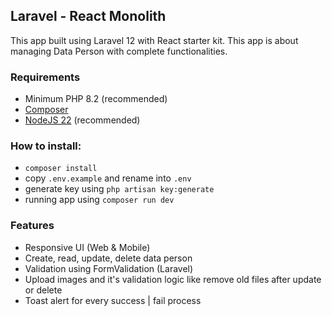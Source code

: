 <h2>Laravel - React Monolith</h2>

This app built using Laravel 12 with React starter kit. This app is about managing Data Person with complete functionalities.

<h3>Requirements</h3>

- Minimum PHP 8.2 (recommended)
- <a href="https://getcomposer.org/">Composer</a>
- <a href="https://nodejs.org/en">NodeJS 22</a> (recommended) 


<h3>How to install:</h3>

- `composer install`
- copy `.env.example` and rename into `.env`
- generate key using `php artisan key:generate`
- running app using `composer run dev`

<h3>Features</h3>

- Responsive UI (Web & Mobile)
- Create, read, update, delete data person
- Validation using FormValidation (Laravel)
- Upload images and it's validation logic like remove old files after update or delete
- Toast alert for every success | fail process

